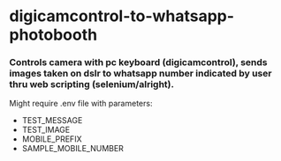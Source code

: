 # digicamcontrol-to-whatsapp-photobooth
### Controls camera with pc keyboard (digicamcontrol), sends images taken on dslr to whatsapp number indicated by user thru web scripting (selenium/alright).
Might require .env file with parameters:
- TEST_MESSAGE
- TEST_IMAGE
- MOBILE_PREFIX
- SAMPLE_MOBILE_NUMBER
